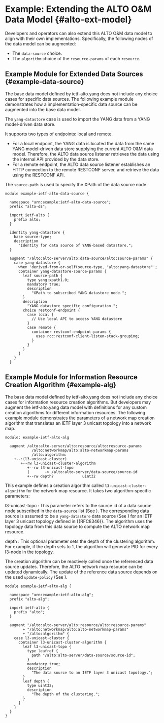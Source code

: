 # Example: Extending the ALTO O&M Data Model {#alto-ext-model}

Developers and operators can also extend this ALTO O&M data model to align
with their own implementations. Specifically, the following nodes of the data
model can be augmented:

- The `data-source` choice.
- The `algorithm` choice of the `resource-params` of each `resource`.

## Example Module for Extended Data Sources {#example-data-source}

The base data model defined by ietf-alto.yang does not include any choice cases
for specific data sources. The following example module demonstrates how a
implementation-specific data source can be augmented into the base data model.

The `yang-datastore` case is used to import the YANG data from a YANG
model-driven data store.

It supports two types of endpoints: local and remote.

- For a local endpoint, the YANG data is located the data from the same
  YANG model-driven data store supplying the current ALTO O&M data model.
  Therefore, the ALTO data source listener retrieves the data using the
  internal API provided by the data store.
- For a remote endpoint, the ALTO data source listener establishes an HTTP
  connection to the remote RESTCONF server, and retrieve the data using the
  RESTCONF API.

The `source-path` is used to specify the XPath of the data source node.

~~~
module example-ietf-alto-data-source {

  namespace "urn:example:ietf-alto-data-source";
  prefix "alto-ds";

  import ietf-alto {
    prefix alto;
  }

  identity yang-datastore {
    base source-type;
    description
      "Identity for data source of YANG-based datastore.";
  }

  augment "/alto:alto-server/alto:data-source/alto:source-params" {
    case yang-datastore {
      when 'derived-from-or-self(source-type, "alto:yang-datastore"';
      container yang-datastore-source-params {
        leaf source-path {
          type yang:xpath1.0;
          mandatory true;
          description
            "XPath to subscribed YANG datastore node.";
        }
        description
          "YANG datastore specific configuration.";
        choice restconf-endpoint {
          case local {
            // Use local API to access YANG datastore
          }
          case remote {
            container restconf-endpoint-params {
              uses rcc:restconf-client-listen-stack-grouping;
            }
          }
        }
      }
    }
  }
~~~

## Example Module for Information Resource Creation Algorithm {#example-alg}

The base data model defined by ietf-alto.yang does not include any choice cases
for information resource creation algorithms. But developers may augment the
ietf-alto.yang data model with definitions for any custom creation algorithms
for different information resources. The following example module demonstrates
the parameters of a network map creation algorithm that translates an IETF
layer 3 unicast topology into a network map.

~~~
module: example-ietf-alto-alg

  augment /alto:alto-server/alto:resource/alto:resource-params
            /alto:networkmap/alto:alto-networkmap-params
            /alto:algorithm:
    +--:(l3-unicast-cluster)
       +--rw l3-unicast-cluster-algorithm
          +--rw l3-unicast-topo
          |       -> /alto:alto-server/data-source/source-id
          +--rw depth?             uint32
~~~

This example defines a creation algorithm called `l3-unicast-cluster-algorithm`
for the network map resource. It takes two algorithm-specific parameters:

l3-unicast-topo
: This parameter refers to the source id of a data source node subscribed in the
  `data-source` list (See [](#data-source)). The corresponding data source is
  assumed to be a `yang-datastore` data source (See [](#example-data-source)) for an
  IETF layer 3 unicast topology defined in {{RFC8346}}. The algorithm uses the
  topology data from this data source to compute the ALTO network map resource.

depth
: This optional parameter sets the depth of the clustering algorithm. For
  example, if the depth sets to 1, the algorithm will generate PID for every
  l3-node in the topology.

The creation algorithm can be reactively called once the referenced data source
updates. Therefore, the ALTO network map resource can be updated dynamically.
The update of the reference data source depends on the used `update-policy` (See
[](#data-source)).

~~~
module example-ietf-alto-alg {

  namespace "urn:example:ietf-alto-alg";
  prefix "alto-alg";

  import ietf-alto {
    prefix "alto";
  }

  augment "/alto:alto-server/alto:resource/alto:resource-params"
        + "/alto:networkmap/alto:alto-networkmap-params"
        + "/alto:algorithm" {
    case l3-unicast-cluster {
      container l3-unicast-cluster-algorithm {
        leaf l3-unicast-topo {
          type leafref {
            path "/alto:alto-server/data-source/source-id";
          }
          mandatory true;
          description
            "The data source to an IETF layer 3 unicast topology.";
        }
        leaf depth {
          type uint32;
          description
            "The depth of the clustering.";
        }
      }
    }
  }
}
~~~

<!-- End of sections -->
